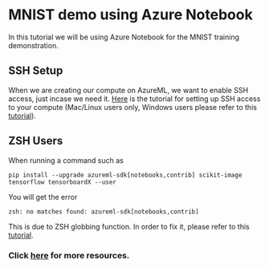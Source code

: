 # MNIST demo using Azure Notebook
In this tutorial we will be using Azure Notebook for the MNIST training demonstration.

## SSH Setup
When we are creating our compute on AzureML, we want to enable SSH access, just incase we need it. [Here](https://github.com/beauwilliams/MSA-AUS-2020-AzureML/blob/master/Notes/SSHSetup.md) is the tutorial for setting up SSH access to your compute (Mac/Linux users only, Windows users please refer to this [tutorial](https://docs.microsoft.com/en-gb/azure/virtual-machines/linux/ssh-from-windows)).

## ZSH Users
When running a command such as

`pip install --upgrade azureml-sdk[notebooks,contrib] scikit-image tensorflow tensorboardX --user`

You will get the error

`zsh: no matches found: azureml-sdk[notebooks,contrib]`

This is due to ZSH globbing function. In order to fix it, please refer to this [tutorial](https://github.com/beauwilliams/MSA-AUS-2020-AzureML/blob/master/Notes/Links.md).


### Click [here](https://github.com/beauwilliams/MSA-AUS-2020-AzureML/blob/master/Notes/Links.md) for more resources.
